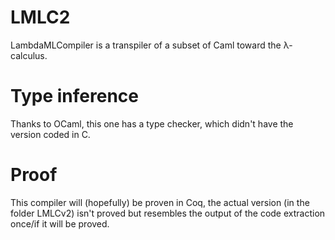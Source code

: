 # LMLC2
LambdaMLCompiler is a transpiler of a subset of Caml toward the λ-calculus.

# Type inference
Thanks to OCaml, this one has a type checker, which didn't have the version coded in C.

# Proof
This compiler will (hopefully) be proven in Coq, the actual version (in the folder LMLCv2) isn't proved but resembles the output of the code extraction once/if it will be proved.
